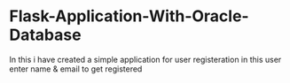 # Flask-Application-With-Oracle-Database
In this i have created a simple application for user registeration in this user enter name &amp; email to get registered 
